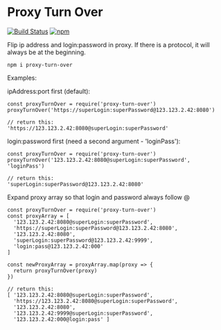 # Proxy Turn Over

[![Build Status](https://travis-ci.com/Ganevru/proxy-turn-over.svg?branch=master)](https://travis-ci.com/Ganevru/proxy-turn-over)
[![npm](https://img.shields.io/npm/v/proxy-turn-over.svg?style=flat-square)](http://npm.im/proxy-turn-over)

Flip ip address and login:password in proxy.
If there is a protocol, it will always be at the beginning.

```
npm i proxy-turn-over
```

Examples:

ipAddress:port first (default):

```{js}
const proxyTurnOver = require('proxy-turn-over')
proxyTurnOver('https://superLogin:superPassword@123.123.2.42:8080')

// return this:
'https://123.123.2.42:8080@superLogin:superPassword'
```

login:password first (need a second argument - 'loginPass'):

```{js}
const proxyTurnOver = require('proxy-turn-over')
proxyTurnOver('123.123.2.42:8080@superLogin:superPassword', 'loginPass')

// return this:
'superLogin:superPassword@123.123.2.42:8080'
```

Expand proxy array so that login and password always follow @

```{js}
const proxyTurnOver = require('proxy-turn-over')
const proxyArray = [
  '123.123.2.42:8080@superLogin:superPassword', 
  'https://superLogin:superPassword@123.123.2.42:8080', 
  '123.123.2.42:8080', 
  'superLogin:superPassword@123.123.2.42:9999', 
  'login:pass@123.123.2.42:000'
]

const newProxyArray = proxyArray.map(proxy => {
  return proxyTurnOver(proxy)
})

// return this:
[ '123.123.2.42:8080@superLogin:superPassword',
  'https://123.123.2.42:8080@superLogin:superPassword',
  '123.123.2.42:8080',
  '123.123.2.42:9999@superLogin:superPassword',
  '123.123.2.42:000@login:pass' ]
```
